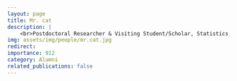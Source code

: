 ```yaml
---
layout: page
title: Mr. cat
description: |
    <br>Postdoctoral Researcher & Visiting Student/Scholar, Statistics, UIUC<br>Sep 2019 -- Mar 2022<br><span style='color:blue'>Assistant Professor, Uwash</span>
img: assets/img/people/mr.cat.jpg
redirect: 
importance: 912
category: Alumni
related_publications: false
---
```

